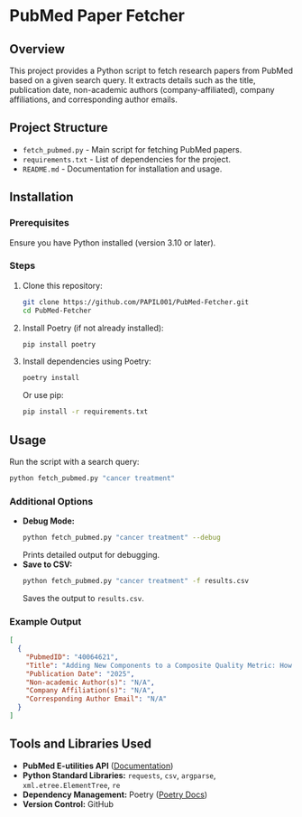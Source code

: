 # PubMed Paper Fetcher

## Overview
This project provides a Python script to fetch research papers from PubMed based on a given search query. It extracts details such as the title, publication date, non-academic authors (company-affiliated), company affiliations, and corresponding author emails.

## Project Structure
- `fetch_pubmed.py` - Main script for fetching PubMed papers.
- `requirements.txt` - List of dependencies for the project.
- `README.md` - Documentation for installation and usage.

## Installation
### Prerequisites
Ensure you have Python installed (version 3.10 or later).

### Steps
1. Clone this repository:
   ```sh
   git clone https://github.com/PAPIL001/PubMed-Fetcher.git
   cd PubMed-Fetcher
   ```
2. Install Poetry (if not already installed):
   ```sh
   pip install poetry
   ```
3. Install dependencies using Poetry:
   ```sh
   poetry install
   ```
   Or use pip:
   ```sh
   pip install -r requirements.txt
   ```

## Usage
Run the script with a search query:
```sh
python fetch_pubmed.py "cancer treatment"
```

### Additional Options
- **Debug Mode:**
  ```sh
  python fetch_pubmed.py "cancer treatment" --debug
  ```
  Prints detailed output for debugging.
- **Save to CSV:**
  ```sh
  python fetch_pubmed.py "cancer treatment" -f results.csv
  ```
  Saves the output to `results.csv`.

### Example Output
```json
[
  {
    "PubmedID": "40064621",
    "Title": "Adding New Components to a Composite Quality Metric: How Good Is Good Enough?",
    "Publication Date": "2025",
    "Non-academic Author(s)": "N/A",
    "Company Affiliation(s)": "N/A",
    "Corresponding Author Email": "N/A"
  }
]
```

## Tools and Libraries Used
- **PubMed E-utilities API** ([Documentation](https://www.ncbi.nlm.nih.gov/books/NBK25500/))
- **Python Standard Libraries:** `requests`, `csv`, `argparse`, `xml.etree.ElementTree`, `re`
- **Dependency Management:** Poetry ([Poetry Docs](https://python-poetry.org/))
- **Version Control:** GitHub


